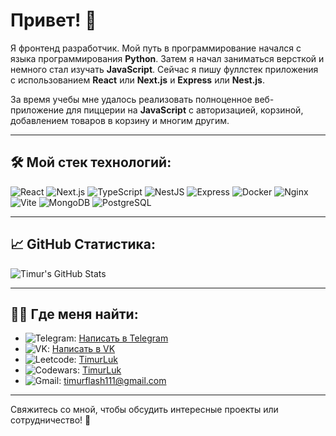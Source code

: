 
# Привет! 👋

Я фронтенд разработчик. Мой путь в программирование начался с языка программирования **Python**. Затем я начал заниматься версткой и немного стал изучать **JavaScript**. Сейчас я пишу фуллстек приложения с использованием **React** или **Next.js** и **Express** или **Nest.js**.

За время учебы мне удалось реализовать полноценное веб-приложение для пиццерии на **JavaScript** с авторизацией, корзиной, добавлением товаров в корзину и многим другим.

---

## 🛠️ Мой стек технологий:

![React](https://img.shields.io/badge/react-%2320232a.svg?style=for-the-badge&logo=react&logoColor=%2361DAFB)
![Next.js](https://img.shields.io/badge/next.js-%23000000.svg?style=for-the-badge&logo=next.js&logoColor=white)
![TypeScript](https://img.shields.io/badge/typescript-%23007ACC.svg?style=for-the-badge&logo=typescript&logoColor=white)
![NestJS](https://img.shields.io/badge/nestjs-%23E0234E.svg?style=for-the-badge&logo=nestjs&logoColor=white)
![Express](https://img.shields.io/badge/express.js-%23404d59.svg?style=for-the-badge&logo=express&logoColor=white)
![Docker](https://img.shields.io/badge/docker-%230db7ed.svg?style=for-the-badge&logo=docker&logoColor=white)
![Nginx](https://img.shields.io/badge/nginx-%23009639.svg?style=for-the-badge&logo=nginx&logoColor=white)
![Vite](https://img.shields.io/badge/vite-%23646CFF.svg?style=for-the-badge&logo=vite&logoColor=white)
![MongoDB](https://img.shields.io/badge/mongodb-%234ea94b.svg?style=for-the-badge&logo=mongodb&logoColor=white)
![PostgreSQL](https://img.shields.io/badge/postgresql-%23336791.svg?style=for-the-badge&logo=postgresql&logoColor=white)

---

## 📈 GitHub Статистика:

![Timur's GitHub Stats](https://github-readme-stats.vercel.app/api?username=TimLuk1&show_icons=true&theme=radical)

---

## 🧑‍💻 Где меня найти:

- ![Telegram](https://img.shields.io/badge/Telegram-2CA5E0?style=for-the-badge&logo=telegram&logoColor=white): [Написать в Telegram](https://t.me/uuuuuuuuuuuuuuukp)
- ![VK](https://img.shields.io/badge/VK-4A76A8?style=for-the-badge&logo=vk&logoColor=white): [Написать в VK](https://vk.com/your_vk_username)
- ![Leetcode](https://img.shields.io/badge/Leetcode-FFA116?style=for-the-badge&logo=leetcode&logoColor=white): [TimurLuk](https://leetcode.com/u/TimurLuk/)
- ![Codewars](https://img.shields.io/badge/Codewars-B1361E?style=for-the-badge&logo=codewars&logoColor=white): [TimurLuk](https://www.codewars.com/users/TimurLuk)
- ![Gmail](https://img.shields.io/badge/Email-D14836?style=for-the-badge&logo=gmail&logoColor=white): [timurflash111@gmail.com](mailto:timurflash111@gmail.com)

---

Свяжитесь со мной, чтобы обсудить интересные проекты или сотрудничество! 🚀
